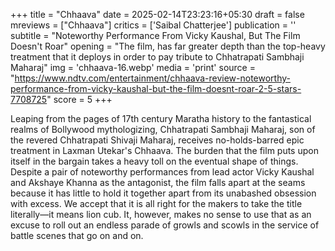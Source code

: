 +++
title = "Chhaava"
date = 2025-02-14T23:23:16+05:30
draft = false
mreviews = ["Chhaava"]
critics = ['Saibal Chatterjee']
publication = ''
subtitle = "Noteworthy Performance From Vicky Kaushal, But The Film Doesn't Roar"
opening = "The film, has far greater depth than the top-heavy treatment that it deploys in order to pay tribute to Chhatrapati Sambhaji Maharaj"
img = 'chhaava-16.webp'
media = 'print'
source = "https://www.ndtv.com/entertainment/chhaava-review-noteworthy-performance-from-vicky-kaushal-but-the-film-doesnt-roar-2-5-stars-7708725"
score = 5
+++

Leaping from the pages of 17th century Maratha history to the fantastical realms of Bollywood mythologizing, Chhatrapati Sambhaji Maharaj, son of the revered Chhatrapati Shivaji Maharaj, receives no-holds-barred epic treatment in Laxman Utekar's Chhaava. The burden that the film puts upon itself in the bargain takes a heavy toll on the eventual shape of things. Despite a pair of noteworthy performances from lead actor Vicky Kaushal and Akshaye Khanna as the antagonist, the film falls apart at the seams because it has little to hold it together apart from its unabashed obsession with excess. We accept that it is all right for the makers to take the title literally—it means lion cub. It, however, makes no sense to use that as an excuse to roll out an endless parade of growls and scowls in the service of battle scenes that go on and on.
